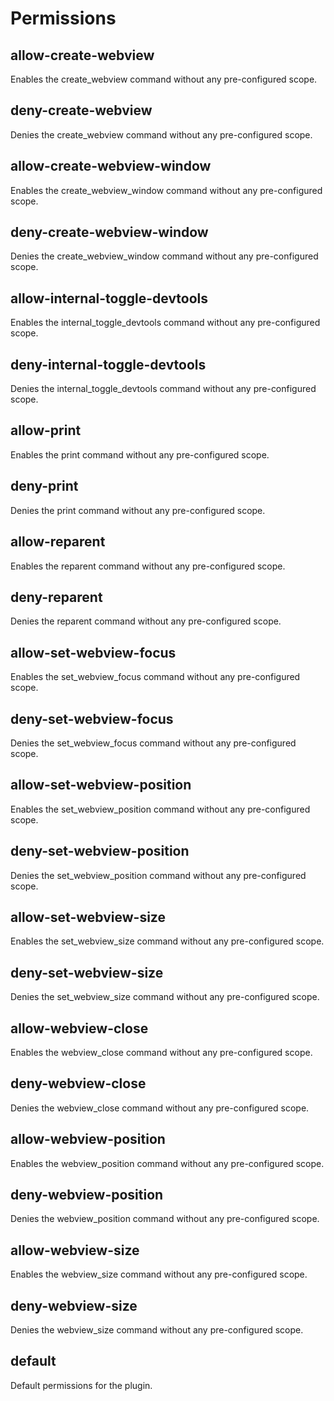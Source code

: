 # Permissions

## allow-create-webview

Enables the create_webview command without any pre-configured scope.

## deny-create-webview

Denies the create_webview command without any pre-configured scope.

## allow-create-webview-window

Enables the create_webview_window command without any pre-configured scope.

## deny-create-webview-window

Denies the create_webview_window command without any pre-configured scope.

## allow-internal-toggle-devtools

Enables the internal_toggle_devtools command without any pre-configured scope.

## deny-internal-toggle-devtools

Denies the internal_toggle_devtools command without any pre-configured scope.

## allow-print

Enables the print command without any pre-configured scope.

## deny-print

Denies the print command without any pre-configured scope.

## allow-reparent

Enables the reparent command without any pre-configured scope.

## deny-reparent

Denies the reparent command without any pre-configured scope.

## allow-set-webview-focus

Enables the set_webview_focus command without any pre-configured scope.

## deny-set-webview-focus

Denies the set_webview_focus command without any pre-configured scope.

## allow-set-webview-position

Enables the set_webview_position command without any pre-configured scope.

## deny-set-webview-position

Denies the set_webview_position command without any pre-configured scope.

## allow-set-webview-size

Enables the set_webview_size command without any pre-configured scope.

## deny-set-webview-size

Denies the set_webview_size command without any pre-configured scope.

## allow-webview-close

Enables the webview_close command without any pre-configured scope.

## deny-webview-close

Denies the webview_close command without any pre-configured scope.

## allow-webview-position

Enables the webview_position command without any pre-configured scope.

## deny-webview-position

Denies the webview_position command without any pre-configured scope.

## allow-webview-size

Enables the webview_size command without any pre-configured scope.

## deny-webview-size

Denies the webview_size command without any pre-configured scope.

## default

Default permissions for the plugin.

